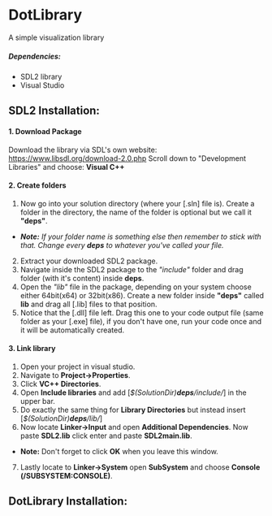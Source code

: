 # DotLibrary
A simple visualization library

##### Dependencies:
* SDL2 library
* Visual Studio

## SDL2 Installation:
#### 1. Download Package
Download the library via SDL's own website:
https://www.libsdl.org/download-2.0.php
Scroll down to "Development Libraries" and choose: 
**Visual C++**

#### 2. Create folders
1. Now go into your solution directory (where your [.sln] file is).
Create a folder in the directory, the name of the folder is optional but we call it **"deps"**. 
* _**Note:** If your folder name is something else then remember to stick with that. Change every **deps** to whatever you've called your file._

2. Extract your downloaded SDL2 package.
3. Navigate inside the SDL2 package to the _"include"_ folder and drag folder (with it's content) inside **deps**.
4. Open the _"lib"_ file in the package, depending on your system choose either 64bit(x64) or 32bit(x86).
Create a new folder inside **"deps"** called **lib** and drag all [.lib] files to that position.
5. Notice that the [.dll] file left. Drag this one to your code output file (same folder as your [.exe] file), if you don't have one, run your code once and it will be automatically created. 

#### 3. Link library
1. Open your project in visual studio. 
2. Navigate to **Project->Properties**. 
3. Click **VC++ Directories**. 
4. Open **Include libraries** and add [_$(SolutionDir)**deps**/include/_] in the upper bar. 
5. Do exactly the same thing for **Library Directories** but instead insert [_$(SolutionDir)**deps**/lib/_]
6. Now locate **Linker->Input** and open **Additional Dependencies**. Now paste **SDL2.lib** click enter and paste **SDL2main.lib**.
* **Note:** Don't forget to click **OK** when you leave this window.
7. Lastly locate to **Linker->System** open **SubSystem** and choose **Console (/SUBSYSTEM:CONSOLE)**.

## DotLibrary Installation:
